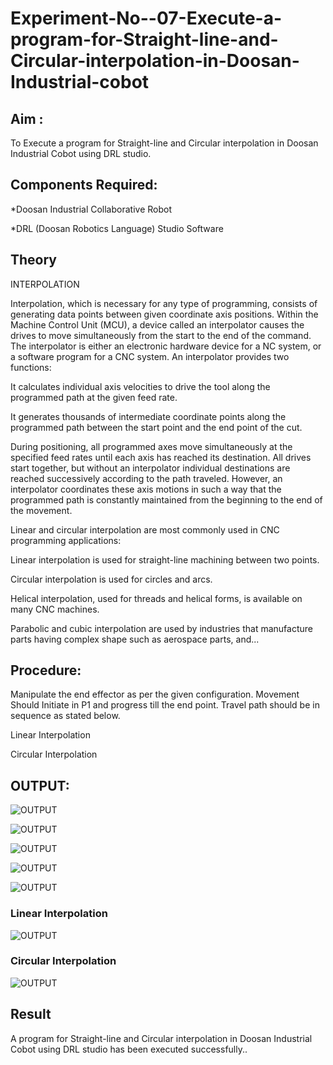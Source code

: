 # Experiment-No--07-Execute-a-program-for-Straight-line-and-Circular-interpolation-in-Doosan-Industrial-cobot
## Aim : 
To Execute a program for Straight-line and Circular interpolation in Doosan Industrial Cobot using DRL studio.

## Components Required:

*Doosan Industrial Collaborative Robot

*DRL (Doosan Robotics Language) Studio Software

## Theory 
INTERPOLATION

Interpolation, which is necessary for any type of programming, consists of generating data points between given coordinate axis positions. Within the Machine Control Unit (MCU), a device called an interpolator causes the drives to move simultaneously from the start to the end of the command. The interpolator is either an electronic hardware device for a NC system, or a software program for a CNC system. An interpolator provides two functions:

It calculates individual axis velocities to drive the tool along the programmed path at the given feed rate.

It generates thousands of intermediate coordinate points along the programmed path between the start point and the end point of the cut.

During positioning, all programmed axes move simultaneously at the specified feed rates until each axis has reached its destination. All drives start together, but without an interpolator individual destinations are reached successively according to the path traveled. However, an interpolator coordinates these axis motions in such a way that the programmed path is constantly maintained from the beginning to the end of the movement.

Linear and circular interpolation are most commonly used in CNC programming applications:

Linear interpolation is used for straight-line machining between two points.

Circular interpolation is used for circles and arcs.

Helical interpolation, used for threads and helical forms, is available on many CNC machines.

Parabolic and cubic interpolation are used by industries that manufacture parts having complex shape such as aerospace parts, and...

## Procedure:

Manipulate the end effector as per the given configuration. Movement Should Initiate in P1 and progress till the end point. Travel path should be in sequence as stated below.

Linear Interpolation

Circular Interpolation

## OUTPUT:
![OUTPUT](./Entry.PNG)

![OUTPUT](./Status.PNG)

![OUTPUT](./Jog.PNG)

![OUTPUT](./Load%20worklist.PNG)

![OUTPUT](Program.PNG)

### Linear Interpolation
![OUTPUT](./Final%20Program%20Linear.PNG)

### Circular Interpolation
![OUTPUT](./Final%20Program%20Linear.PNG)


## Result
A program for Straight-line and Circular interpolation in Doosan Industrial Cobot using DRL studio has been executed successfully..


 
